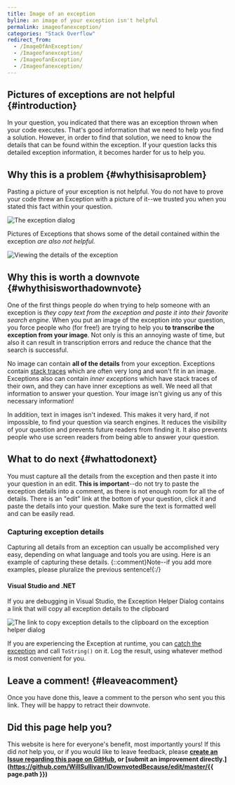 ```yaml
---
title: Image of an exception
byline: an image of your exception isn't helpful
permalink: imageofanexception/
categories: "Stack Overflow"
redirect_from:
  - /ImageOfAnException/
  - /Imageofanexception/
  - /ImageofanException/
  - /Imageofanexception/
---
```

## Pictures of exceptions are not helpful {#introduction}
In your question, you indicated that there was an exception thrown when your code executes. That's good information that we need to help you find a solution. However, in order to find that solution, we need to know the details that can be found within the exception. If your question lacks this detailed exception information, it becomes harder for us to help you.

## Why this is a problem {#whythisisaproblem}
Pasting a picture of your exception is not helpful. You do not have to prove your code threw an Exception with a picture of it--we trusted you when you stated this fact within your question.

![The exception dialog](/images/stackoverflow/exceptionimage1.PNG)

Pictures of Exceptions that shows some of the detail contained within the exception *are also not helpful.*

![Viewing the details of the exception](/images/stackoverflow/exceptionimage3.PNG)

## Why this is worth a downvote {#whythisisworthadownvote}
One of the first things people do when trying to help someone with an exception is *they copy text from the exception and paste it into their favorite search engine*. When you put an image of the exception into your question, you force people who (for free!) are trying to help you **to transcribe the exception from your image**. Not only is this an annoying waste of time, but also it can result in transcription errors and reduce the chance that the search is successful.

No image can contain **all of the details** from your exception. Exceptions contain [stack traces](https://en.wikipedia.org/wiki/Stack_trace) which are often very long and won't fit in an image. Exceptions also can contain *inner exceptions* which have stack traces of their own, and they can have inner exceptions as well. We need all that information to answer your question. Your image isn't giving us any of this necessary information!

In addition, text in images isn't indexed. This makes it very hard, if not impossible, to find your question via search engines. It reduces the visibility of your question and prevents future readers from finding it. It also prevents people who use screen readers from being able to answer your question.

## What to do next {#whattodonext}
You must capture all the details from the exception and then paste it into your question in an edit. **This is important**--do not try to paste the exception details into a comment, as there is not enough room for all the of details. There is an "edit" link at the bottom of your question, click it and paste the details into your question. Make sure the text is formatted well and can be easily read.

### Capturing exception details
Capturing all details from an exception can usually be accomplished very easy, depending on what language and tools you are using. Here is an example of capturing these details. {::comment}Note--if you add more examples, please pluralize the previous sentence!{:/}

#### Visual Studio and .NET
If you are debugging in Visual Studio, the Exception Helper Dialog contains a link that will copy all exception details to the clipboard 

![The link to copy exception details to the clipboard on the exception helper dialog](/images/stackoverflow/exceptionimage2.PNG)

If you are experiencing the Exception at runtime, you can [catch the exception](http://stackoverflow.com/questions/9526139/how-to-catch-exceptions) and call `ToString()` on it. Log the result, using whatever method is most convenient for you.

## Leave a comment! {#leaveacomment}
Once you have done this, leave a comment to the person who sent you this link. They will be happy to retract their downvote.

## Did this page help you?
This website is here for everyone's benefit, most importantly yours! If this did <i>not</i> help you, or if you would
like to leave feedback, please **[create an Issue regarding this page on GitHub,](https://github.com/WillSullivan/IDownvotedBecause/issues/new) or [submit an improvement directly.](https://github.com/WillSullivan/IDownvotedBecause/edit/master/{{ page.path }})**
